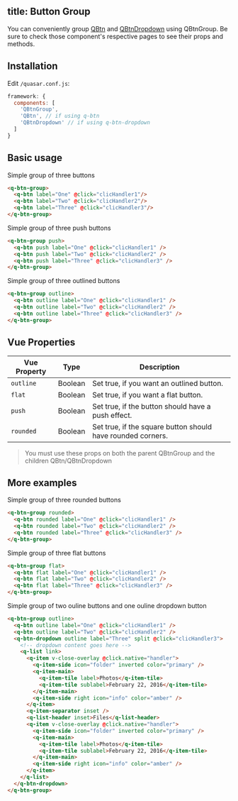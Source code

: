 title: Button Group
---

You can conveniently group [QBtn](/components/button.html) and [QBtnDropdown](/components/button-dropdown.html) using QBtnGroup. Be sure to check those component's respective pages to see their props and methods.

## Installation
Edit `/quasar.conf.js`:
```js
framework: {
  components: [
    'QBtnGroup',
    'QBtn', // if using q-btn
    'QBtnDropdown' // if using q-btn-dropdown
  ]
}
```

## Basic usage

Simple group of three buttons

```html
<q-btn-group>
  <q-btn label="One" @click="clicHandler1"/>
  <q-btn label="Two" @click="clicHandler2"/>
  <q-btn label="Three" @click="clicHandler3"/>
</q-btn-group>
```

Simple group of three push buttons

```html
<q-btn-group push>
  <q-btn push label="One" @click="clicHandler1" />
  <q-btn push label="Two" @click="clicHandler2" />
  <q-btn push label="Three" @click="clicHandler3" />
</q-btn-group>
```

Simple group of three outlined buttons

```html
<q-btn-group outline>
  <q-btn outline label="One" @click="clicHandler1" />
  <q-btn outline label="Two" @click="clicHandler2" />
  <q-btn outline label="Three" @click="clicHandler3" />
</q-btn-group>
```

## Vue Properties

| Vue Property | Type    | Description |
| ---          | ---     | --- |
| `outline`    | Boolean | Set true, if you want an outlined button. |
| `flat`       | Boolean | Set true, if you want a flat button. |
| `push`       | Boolean | Set true, if the button should have a push effect. |
| `rounded`    | Boolean | Set true, if the square button should have rounded corners. |

> You must use these props on both the parent QBtnGroup and the children QBtn/QBtnDropdown


## More examples

Simple group of three rounded buttons

```html
<q-btn-group rounded>
  <q-btn rounded label="One" @click="clicHandler1" />
  <q-btn rounded label="Two" @click="clicHandler2" />
  <q-btn rounded label="Three" @click="clicHandler3" />
</q-btn-group>
```

Simple group of three flat buttons

```html
<q-btn-group flat>
  <q-btn flat label="One" @click="clicHandler1" />
  <q-btn flat label="Two" @click="clicHandler2" />
  <q-btn flat label="Three" @click="clicHandler3" />
</q-btn-group>
```

Simple group of two ouline buttons and one ouline dropdown button

```html
<q-btn-group outline>
  <q-btn outline label="One" @click="clicHandler1" />
  <q-btn outline label="Two" @click="clicHandler2" />
  <q-btn-dropdown outline label="Three" split @click="clicHandler3">
    <!-- dropdown content goes here -->
    <q-list link>
      <q-item v-close-overlay @click.native="handler">
        <q-item-side icon="folder" inverted color="primary" />
        <q-item-main>
          <q-item-tile label>Photos</q-item-tile>
          <q-item-tile sublabel>February 22, 2016</q-item-tile>
        </q-item-main>
        <q-item-side right icon="info" color="amber" />
      </q-item>
      <q-item-separator inset />
      <q-list-header inset>Files</q-list-header>
      <q-item v-close-overlay @click.native="handler">
        <q-item-side icon="folder" inverted color="primary" />
        <q-item-main>
          <q-item-tile label>Photos</q-item-tile>
          <q-item-tile sublabel>February 22, 2016</q-item-tile>
        </q-item-main>
        <q-item-side right icon="info" color="amber" />
      </q-item>
    </q-list>
  </q-btn-dropdown>
</q-btn-group>
```